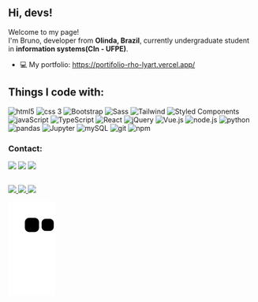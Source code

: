 ## Hi, devs!

<p>Welcome to my page! </br> I'm Bruno,  developer from <b>Olinda, Brazil</b>, currently undergraduate student in <b>information systems(CIn - UFPE)</b>. </p>

- 💻 My portfolio: https://portifolio-rho-lyart.vercel.app/

## Things I code with:


<img alt="html5" src="https://img.shields.io/badge/-HTML5-E34F26?style=flat-square&logo=html5&logoColor=white" /> <img alt="css 3" src="https://img.shields.io/badge/-CSS3-F05032?style=flat-square&logo=css3&logoColor=white" />
<img alt="Bootstrap" src="https://img.shields.io/badge/-Bootstrap-be7abb?style=flat-square&logo=bootstrap&logoColor=white" />
<img alt="Sass" src="https://img.shields.io/badge/-Sass-be7abb?style=flat-square&logo=sass&logoColor=white" />
<img alt="Tailwind" src="https://img.shields.io/badge/-Tailwind_CSS-be7abb?style=flat-square&logo=tailwindcss&logoColor=white" />
<img alt="Styled Components" src="https://img.shields.io/badge/-Styled_Components-be7abb?style=flat-square&logo=styled-components&logoColor=white" />
<img alt="javaScript" src="https://img.shields.io/badge/-JavaScript-007ACC?style=flat-square&logo=javascript&logoColor=white" />
<img alt="TypeScript" src="https://img.shields.io/badge/-TypeScript-007ACC?style=flat-square&logo=typescript&logoColor=white" />
<img alt="React" src="https://img.shields.io/badge/-React-007ACC?style=flat-square&logo=react&logoColor=white" />
<img alt="jQuery" src="https://img.shields.io/badge/-jQuery-007ACC?style=flat-square&logo=jQuery&logoColor=white" />
<img alt="Vue.js" src="https://img.shields.io/badge/-Vue.js-007ACC?style=flat-square&logo=vue.js&logoColor=white" />
<img alt="node.js" src="https://img.shields.io/badge/-Node.js-007ACC?style=flat-square&logo=node.js&logoColor=white" />
<img alt="python" src="https://img.shields.io/badge/-Python-13aa52?style=flat-square&logo=python&logoColor=white" />
<img alt="pandas" src="https://img.shields.io/badge/-Pandas-13aa52?style=flat-square&logo=pandas&logoColor=white" /> 
<img alt="Jupyter" src="https://img.shields.io/badge/-Jupyter Notebook-13aa52?style=flat-square&logo=jupyter&logoColor=white" />                                    <img alt="mySQL" src="https://img.shields.io/badge/-MySQL-13aa52?style=flat-square&logo=mysql&logoColor=white" />                                                   <img alt="git" src="https://img.shields.io/badge/-Git-FF0000?style=flat-square&logo=git&logoColor=white" />
<img alt="npm" src="https://img.shields.io/badge/-npm-FF0000?style=flat-square&logo=npm&logoColor=white" />
          
  
 ### Contact:
 <div>
  <a href = "mailto:brunom764@gmail.com"><img src="https://img.shields.io/badge/Gmail-E34F26?style=for-the-badge&logo=gmail&logoColor=white" target="_blank"></a>      
  <a href="https://www.linkedin.com/in/bruno-miguel-a08022239/" target="_blank"><img src="https://img.shields.io/badge/-LinkedIn-007ACC?style=for-the-badge&logo=linkedin&logoColor=white" target="_blank"></a>  
  <a href="https://www.instagram.com/brunom_42/" target="_blank"><img src="https://img.shields.io/badge/-instagram-FF0000?style=for-the-badge&logo=instagram&logoColor=white" target="_blank"></a>
</div>

## 
<div>
<a href="https://github.com/brunom764">
<img height="200em" src="https://github-profile-summary-cards.vercel.app/api/cards/profile-details?username=brunom764&theme=tokyonight"/> 
<img height="180em" src="https://github-readme-stats.vercel.app/api/top-langs/?username=brunom764&layout=compact&langs_count=7&theme=tokyonight&hide_border=true"/>
<img height="180em" src="https://github-readme-streak-stats.herokuapp.com/?user=brunom764&theme=tokyonight&hide_border=true"/>

</div>


![Snake animation](https://github.com/brunom764/brunom764/blob/output/github-contribution-grid-snake.svg)
            
             

